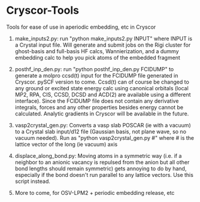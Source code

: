 # Cryscor-Tools
Tools for ease of use in aperiodic embedding, etc in Cryscor

1. make_inputs2.py: run "python make_inputs2.py INPUT" where INPUT is a Crystal input file. Will generate and submit jobs on the Rigi cluster for ghost-basis and full-basis HF calcs, Wannierization, and a dummy embedding calc to help you pick atoms of the embedded fragment

2. posthf_inp_den.py: run "python posthf_inp_den.py FCIDUMP" to generate a molpro ccsd(t) input for the FCIDUMP file generated in Cryscor. pySCF version to come. Ccsd(t) can of course be changed to any ground or excited state energy calc using canonical orbitals (local MP2, RPA, CIS, CCSD, DCSD and ACD(2) are available using a different interface). Since the FCIDUMP file does not contain any derivative integrals, forces and any other properties besides energy cannot be calculated. Analytic gradients in Cryscor will be available in the future.

3. vasp2crystal_gen.py: Converts a vasp slab POSCAR (ie with a vacuum) to a Crystal slab input/d12 file (Gaussian basis, not plane wave, so no vacuum needed). Run as "python vasp2crystal_gen.py #" where # is the lattice vector of the long (ie vacuum) axis

4. displace_along_bond.py: Moving atoms in a symmetric way (i.e. if a neighbor to an anionic vacancy is repulsed from the anion but all other bond lengths should remain symmetric) gets annoying to do by hand, especially if the bond doesn't run parallel to any lattice vectors. Use this script instead.

5. More to come, for OSV-LPM2 + periodic embedding release, etc
